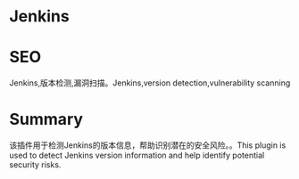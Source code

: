 # Jenkins
# SEO
Jenkins,版本检测,漏洞扫描。Jenkins,version detection,vulnerability scanning
# Summary
该插件用于检测Jenkins的版本信息，帮助识别潜在的安全风险。。This plugin is used to detect Jenkins version information and help identify potential security risks.
